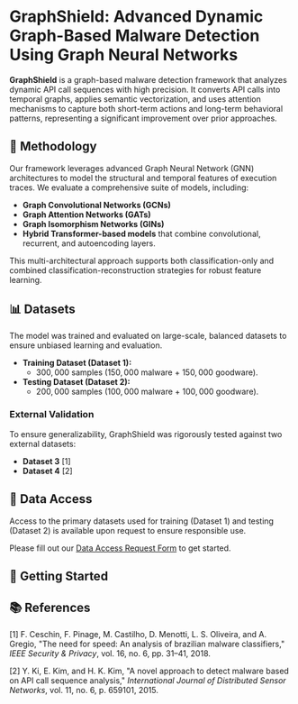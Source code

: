 # GraphShield: Advanced Dynamic Graph-Based Malware Detection Using Graph Neural Networks

**GraphShield** is a graph-based malware detection framework that analyzes dynamic API call sequences with high precision. It converts API calls into temporal graphs, applies semantic vectorization, and uses attention mechanisms to capture both short-term actions and long-term behavioral patterns, representing a significant improvement over prior approaches.

## 🧠 Methodology

Our framework leverages advanced Graph Neural Network (GNN) architectures to model the structural and temporal features of execution traces. We evaluate a comprehensive suite of models, including:

*   **Graph Convolutional Networks (GCNs)**
*   **Graph Attention Networks (GATs)**
*   **Graph Isomorphism Networks (GINs)**
*   **Hybrid Transformer-based models** that combine convolutional, recurrent, and autoencoding layers.

This multi-architectural approach supports both classification-only and combined classification-reconstruction strategies for robust feature learning.

## 📊 Datasets

The model was trained and evaluated on large-scale, balanced datasets to ensure unbiased learning and evaluation.

*   **Training Dataset (Dataset 1):**
    *   $300,000$ samples ($150,000$ malware + $150,000$ goodware).
*   **Testing Dataset (Dataset 2):**
    *   $200,000$ samples ($100,000$ malware + $100,000$ goodware).

### External Validation

To ensure generalizability, GraphShield was rigorously tested against two external datasets:
*   **Dataset 3** [1]
*   **Dataset 4** [2]

## 🔐 Data Access

Access to the primary datasets used for training (Dataset 1) and testing (Dataset 2) is available upon request to ensure responsible use.

Please fill out our [Data Access Request Form](https://forms.gle/vcKXSEBsTjWZa23NA) to get started.

## 🚀 Getting Started

## 📚 References

[1] F. Ceschin, F. Pinage, M. Castilho, D. Menotti, L. S. Oliveira, and A. Gregio, "The need for speed: An analysis of brazilian malware classifiers," *IEEE Security & Privacy*, vol. 16, no. 6, pp. 31–41, 2018.

[2] Y. Ki, E. Kim, and H. K. Kim, "A novel approach to detect malware based on API call sequence analysis," *International Journal of Distributed Sensor Networks*, vol. 11, no. 6, p. 659101, 2015.
